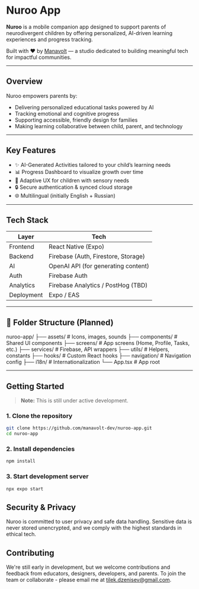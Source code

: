 # Nuroo App

**Nuroo** is a mobile companion app designed to support parents of neurodivergent children by offering personalized, AI-driven learning experiences and progress tracking.

Built with ❤️ by [Manavolt](https://github.com/manavolt-dev) — a studio dedicated to building meaningful tech for impactful communities.

---

##  Overview

Nuroo empowers parents by:

- Delivering personalized educational tasks powered by AI  
- Tracking emotional and cognitive progress  
- Supporting accessible, friendly design for families  
- Making learning collaborative between child, parent, and technology  

---

##  Key Features

- ✨ AI-Generated Activities tailored to your child’s learning needs  
- 📊 Progress Dashboard to visualize growth over time  
- 🧩 Adaptive UX for children with sensory needs  
- 🔒 Secure authentication & synced cloud storage  
- 🌐 Multilingual (initially English + Russian)  

---

##  Tech Stack

| Layer      | Tech                              |
|------------|----------------------------------|
| Frontend   | React Native (Expo)               |
| Backend    | Firebase (Auth, Firestore, Storage) |
| AI         | OpenAI API (for generating content) |
| Auth       | Firebase Auth       |
| Analytics  | Firebase Analytics / PostHog (TBD) |
| Deployment | Expo / EAS                       |

---

## 📁 Folder Structure (Planned)

   nuroo-app/
├── assets/ # Icons, images, sounds
├── components/ # Shared UI components
├── screens/ # App screens (Home, Profile, Tasks, etc.)
├── services/ # Firebase, API wrappers
├── utils/ # Helpers, constants
├── hooks/ # Custom React hooks
├── navigation/ # Navigation config
├── i18n/ # Internationalization
└── App.tsx # App root


---

##  Getting Started

> **Note:** This is still under active development.

### 1. Clone the repository

```bash
git clone https://github.com/manavolt-dev/nuroo-app.git
cd nuroo-app
```


### 2. Install dependencies

```bash
npm install
```

### 3. Start development server
```bash
npx expo start
```

## Security & Privacy

Nuroo is committed to user privacy and safe data handling. Sensitive data is never stored unencrypted, and we comply with the highest standards in ethical tech.

## Contributing

We're still early in development, but we welcome contributions and feedback from educators, designers, developers, and parents.
To join the team or collaborate - please email me at tilek.dzenisev@gmail.com.